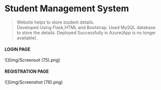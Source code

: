 # Student Management System

  >Website helps to store student details.<br/>
  >Developed Using Flask,HTML and Bootstrap.
  >Used MySQL database to store the details.
  >Deployed Successfully in Azure(App is no longer available) .
  
  
  #### LOGIN PAGE ####
  ![](img/Screensot (75).png)
  <br>
  
  #### REGISTRATION PAGE ####
  ![](img/Screenshot (76).png)

